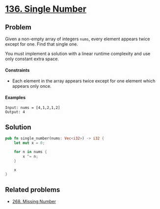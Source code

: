 # [136. Single Number](https://leetcode.com/problems/single-number/)

## Problem

Given a non-empty array of integers `nums`, every element appears twice except
for one. Find that single one.

You must implement a solution with a linear runtime complexity and use only
constant extra space.

#### Constraints

* Each element in the array appears twice except for one element which appears
  only once.

#### Examples

```text
Input: nums = [4,1,2,1,2]
Output: 4
```

## Solution

```rust
pub fn single_number(nums: Vec<i32>) -> i32 {
    let mut x = 0;

    for n in nums {
        x ^= n;
    }

    x
}
```

## Related problems

* [268. Missing Number](/leetcode/200%20-%20299/268%20-%20Missing%20Number.md)